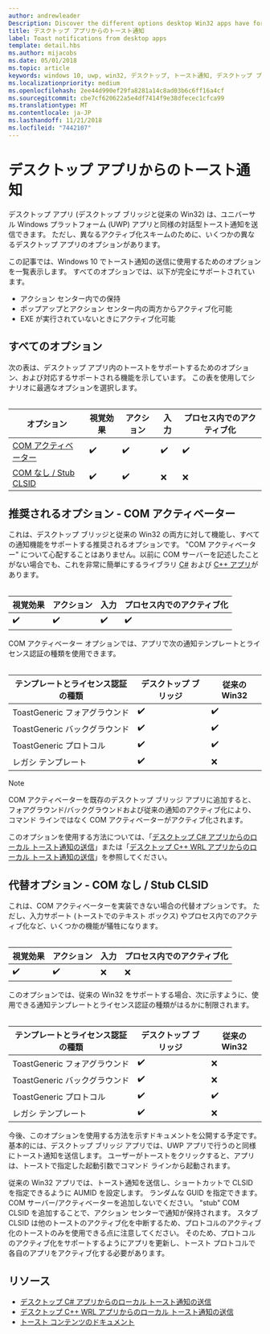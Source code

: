 ```yaml
---
author: andrewleader
Description: Discover the different options desktop Win32 apps have for sending toast notifications
title: デスクトップ アプリからのトースト通知
label: Toast notifications from desktop apps
template: detail.hbs
ms.author: mijacobs
ms.date: 05/01/2018
ms.topic: article
keywords: windows 10, uwp, win32, デスクトップ, トースト通知, デスクトップ ブリッジ, トーストの送信のオプション, com サーバー, com アクティベーター, com, 偽の com, com なし, com なし, トーストの送信
ms.localizationpriority: medium
ms.openlocfilehash: 2ee44d990ef29fa8281a14c8ad03b6c6ff16a4cf
ms.sourcegitcommit: cbe7cf620622a5e4df7414f9e38dfecec1cfca99
ms.translationtype: MT
ms.contentlocale: ja-JP
ms.lasthandoff: 11/21/2018
ms.locfileid: "7442107"
---
```

# <a name="toast-notifications-from-desktop-apps"></a>デスクトップ アプリからのトースト通知

デスクトップ アプリ (デスクトップ ブリッジと従来の Win32) は、ユニバーサル Windows プラットフォーム (UWP) アプリと同様の対話型トースト通知を送信できます。 ただし、異なるアクティブ化スキームのために、いくつかの異なるデスクトップ アプリのオプションがあります。

この記事では、Windows 10 でトースト通知の送信に使用するためのオプションを一覧表示します。 すべてのオプションでは、以下が完全にサポートされています。

* アクション センター内での保持
* ポップアップとアクション センター内の両方からアクティブ化可能
* EXE が実行されていないときにアクティブ化可能

## <a name="all-options"></a>すべてのオプション

次の表は、デスクトップ アプリ内のトーストをサポートするためのオプション、および対応するサポートされる機能を示しています。 この表を使用してシナリオに最適なオプションを選択します。<br/><br/>

| オプション | 視覚効果 | アクション | 入力 | プロセス内でのアクティブ化 |
| -- | -- | -- | -- | -- |
| [COM アクティベーター](#preferred-option---com-activator) | ✔️ | ✔️ | ✔️ | ✔️ |
| [COM なし / Stub CLSID](#alternative-option---no-com--stub-clsid) | ✔️ | ✔️ | ❌ | ❌ |


## <a name="preferred-option---com-activator"></a>推奨されるオプション - COM アクティベーター

これは、デスクトップ ブリッジと従来の Win32 の両方に対して機能し、すべての通知機能をサポートする推奨されるオプションです。 "COM アクティベーター" について心配することはありません。以前に COM サーバーを記述したことがない場合でも、これを非常に簡単にするライブラリ [C#](send-local-toast-desktop.md) および [C++ アプリ](send-local-toast-desktop-cpp-wrl.md)があります。<br/><br/>

| 視覚効果 | アクション | 入力 | プロセス内でのアクティブ化 |
| -- | -- | -- | -- |
| ✔️ | ✔️ | ✔️ | ✔️ |

COM アクティベーター オプションでは、アプリで次の通知テンプレートとライセンス認証の種類を使用できます。<br/><br/>

| テンプレートとライセンス認証の種類 | デスクトップ ブリッジ | 従来の Win32 |
| -- | -- | -- |
| ToastGeneric フォアグラウンド | ✔️ | ✔️ |
| ToastGeneric バックグラウンド | ✔️ | ✔️ |
| ToastGeneric プロトコル | ✔️ | ✔️ |
| レガシ テンプレート | ✔️ | ❌ |

> [!NOTE]
> COM アクティベーターを既存のデスクトップ ブリッジ アプリに追加すると、フォアグラウンド/バックグラウンドおよび従来の通知のアクティブ化により、コマンド ラインではなく COM アクティベーターがアクティブ化されます。

このオプションを使用する方法については、「[デスクトップ C# アプリからのローカル トースト通知の送信](send-local-toast-desktop.md)」または「[デスクトップ C++ WRL アプリからのローカル トースト通知の送信](send-local-toast-desktop-cpp-wrl.md)」を参照してください。


## <a name="alternative-option---no-com--stub-clsid"></a>代替オプション - COM なし / Stub CLSID

これは、COM アクティベーターを実装できない場合の代替オプションです。 ただし、入力サポート (トーストでのテキスト ボックス) やプロセス内でのアクティブ化など、いくつかの機能が犠牲になります。<br/><br/>

| 視覚効果 | アクション | 入力 | プロセス内でのアクティブ化 |
| -- | -- | -- | -- |
| ✔️ | ✔️ | ❌ | ❌ |

このオプションでは、従来の Win32 をサポートする場合、次に示すように、使用できる通知テンプレートとライセンス認証の種類がはるかに制限されます。<br/><br/>

| テンプレートとライセンス認証の種類 | デスクトップ ブリッジ | 従来の Win32 |
| -- | -- | -- |
| ToastGeneric フォアグラウンド | ✔️ | ❌ |
| ToastGeneric バックグラウンド | ✔️ | ❌ |
| ToastGeneric プロトコル | ✔️ | ✔️ |
| レガシ テンプレート | ✔️ | ❌ |

今後、このオプションを使用する方法を示すドキュメントを公開する予定です。 基本的には、デスクトップ ブリッジ アプリでは、UWP アプリで行うのと同様にトースト通知を送信します。 ユーザーがトーストをクリックすると、アプリは、トーストで指定した起動引数でコマンド ラインから起動されます。

従来の Win32 アプリでは、トースト通知を送信し、ショートカットで CLSID を指定できるように AUMID を設定します。 ランダムな GUID を指定できます。 COM サーバー/アクティベーターを追加しないでください。 "stub" COM CLSID を追加することで、アクション センターで通知が保持されます。 スタブ CLSID は他のトーストのアクティブ化を中断するため、プロトコルのアクティブ化のトーストのみを使用できる点に注意してください。 そのため、プロトコルのアクティブ化をサポートするようにアプリを更新し、トースト プロトコルで各自のアプリをアクティブ化する必要があります。


## <a name="resources"></a>リソース

* [デスクトップ C# アプリからのローカル トースト通知の送信](send-local-toast-desktop.md)
* [デスクトップ C++ WRL アプリからのローカル トースト通知の送信](send-local-toast-desktop-cpp-wrl.md)
* [トースト コンテンツのドキュメント](adaptive-interactive-toasts.md)
